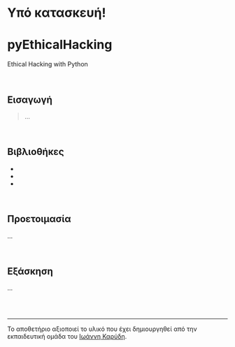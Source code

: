 # Υπό κατασκευή!

# pyEthicalHacking

Ethical Hacking with Python

<br>


## Εισαγωγή

> ...

<br>




## Βιβλιοθήκες
* []()
* []()
* []()


<br>


## Προετοιμασία
...


<br>


## Εξάσκηση

...


<br>
<br>

---

Το αποθετήριο αξιοποιεί το υλικό που έχει δημιουργηθεί από την εκπαιδευτική ομάδα του [Ιωάννη Καρύδη](https://github.com/ioanniskarydis).
